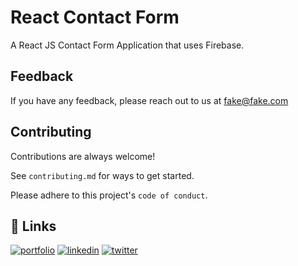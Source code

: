 
# React Contact Form 

A React JS Contact Form Application that uses Firebase.

## Feedback

If you have any feedback, please reach out to us at fake@fake.com


## Contributing

Contributions are always welcome!

See `contributing.md` for ways to get started.

Please adhere to this project's `code of conduct`.


## 🔗 Links
[![portfolio](https://img.shields.io/badge/my_portfolio-000?style=for-the-badge&logo=ko-fi&logoColor=white)](https://markusdavis.com/)
[![linkedin](https://img.shields.io/badge/linkedin-0A66C2?style=for-the-badge&logo=linkedin&logoColor=white)](https://www.linkedin.com/in/markus-davis/)
[![twitter](https://img.shields.io/badge/twitter-1DA1F2?style=for-the-badge&logo=twitter&logoColor=white)](https://twitter.com/MarkusDavisDev)


